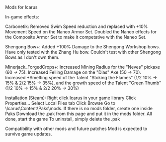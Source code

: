 Mods for Icarus

In-game effects:

Carbonetik: Removed Swim Speed reduction and replaced with +10% Movement Speed on the Naneo Armor Set. Doubled the Naneo effects for the Composite Armor Set to make it competative with the Naneo Set.

Shengong Bow+: Added +100% Damage to the Shengong Workshop bows. Have only tested with the Zhang Hu bow. Couldn't test with other Shengong Bows as I don't own them. 

Minerjack_ForgedCrops+: Increased Mining Radius for the "Neves" pickaxe (60 -> 75). Increased Felling Damage on the "Dias" Axe (50 -> 70). Increased +Smelting speed of the Talent "Stoking the Flames" (1/2 10% -> 15% & 2/2 15% -> 35%), and the growth speed of the Talent "Green Thumb" (1/2 10% -> 15% & 2/2 20% -> 30%)

Installation (Steam):
Right click Icarus in your game library
Click Properties...
Select Local Files tab
Click Browse
Go to \Icarus\Content\Paks\mods. If there is no mods folder, create one inside Paks
Download the .pak from this page and put it in the mods folder.
All done, start the game
To uninstall, simply delete the .pak

Compatibility with other mods and future patches
Mod is expected to survive game updates.
